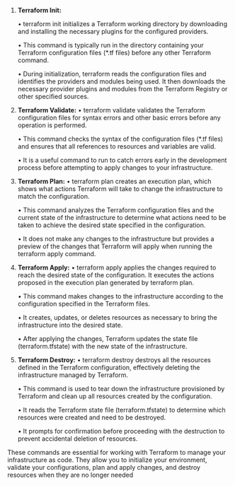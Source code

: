 1. **Terraform Init:**

    • terraform init initializes a Terraform working directory by downloading and installing 
    the necessary plugins for the configured providers.

    • This command is typically run in the directory containing your Terraform configuration 
    files (*.tf files) before any other Terraform command.

    • During initialization, terraform reads the configuration files and identifies the 
    providers and modules being used. It then downloads the necessary provider plugins 
    and modules from the Terraform Registry or other specified sources.

2. **Terraform Validate:**
    • terraform validate validates the Terraform configuration files for syntax errors and 
    other basic errors before any operation is performed.

    • This command checks the syntax of the configuration files (*.tf files) and ensures that 
    all references to resources and variables are valid.

    • It is a useful command to run to catch errors early in the development process before 
    attempting to apply changes to your infrastructure.

3. **Terraform Plan:**
    • terraform plan creates an execution plan, which shows what actions Terraform will 
    take to change the infrastructure to match the configuration.

    • This command analyzes the Terraform configuration files and the current state of the 
    infrastructure to determine what actions need to be taken to achieve the desired state 
    specified in the configuration.

    • It does not make any changes to the infrastructure but provides a preview of the 
    changes that Terraform will apply when running the terraform apply command.

4. **Terraform Apply:**
    • terraform apply applies the changes required to reach the desired state of the 
    configuration. It executes the actions proposed in the execution plan generated by 
    terraform plan.

    • This command makes changes to the infrastructure according to the configuration 
    specified in the Terraform files.

    • It creates, updates, or deletes resources as necessary to bring the infrastructure into 
    the desired state.

    • After applying the changes, Terraform updates the state file (terraform.tfstate) with 
    the new state of the infrastructure.

5. **Terraform Destroy:**
    • terraform destroy destroys all the resources defined in the Terraform configuration, 
    effectively deleting the infrastructure managed by Terraform.

    • This command is used to tear down the infrastructure provisioned by Terraform and 
    clean up all resources created by the configuration.

    • It reads the Terraform state file (terraform.tfstate) to determine which resources were 
    created and need to be destroyed.
    
    • It prompts for confirmation before proceeding with the destruction to prevent 
    accidental deletion of resources.

These commands are essential for working with Terraform to manage your infrastructure as code. 
They allow you to initialize your environment, validate your configurations, plan and apply 
changes, and destroy resources when they are no longer needed